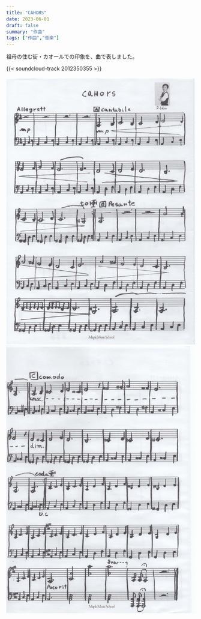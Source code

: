 ```yaml
---
title: "CAHORS"
date: 2023-06-01
draft: false
summary: "作曲"
tags: ["作曲","音楽"]
---
```


祖母の住む街・カオールでの印象を、曲で表しました。

{{< soundcloud-track 2012350355 >}}

![Alt text](featured.jpg "Image caption")
![Alt text](cahors-2.jpg "Image caption")
